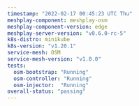 ```yaml
---
timestamp: "2022-02-17 00:45:23 UTC Thu"
meshplay-component: meshplay-osm
meshplay-component-version: edge
meshplay-server-version: "v0.6.0-rc-5"
k8s-distro: minikube
k8s-version: "v1.20.1"
service-mesh: OSM
service-mesh-version: "v1.0.0"
tests:
  osm-bootstrap: "Running"
  osm-controller: "Running"
  osm-injector:  "Running"
overall-status: "passing"
---
```

